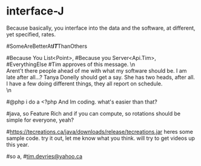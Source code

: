# interface-J

Because basically, you interface into the data and the software,  at different, yet specified, rates.

#SomeAreBetterAt<b><i>IT</i></b>ThanOthers


#Because You List\<Point\>,
#Because you Server<Api.Tim>,
#EverythingElse
#Tim approves of this message.
\n<br />Arent't there people ahead of me with what my software should be. I am late after all...? Tanya Donelly should get a say. She has two heads, after all.
I have a few doing different things, they all report on schedule.
<br /> \n

#@php i do a <?php And Im coding. what's easier than that?

#java, so Feature Rich and if you can compute, so rotations should be simple for everyone, yeah?

#https://tecreations.ca/java/downloads/release/tecreations.jar heres some sample code. try it out, let me know what you think. will try to get videos up this year.


#so a, #tim.devries@yahoo.ca
